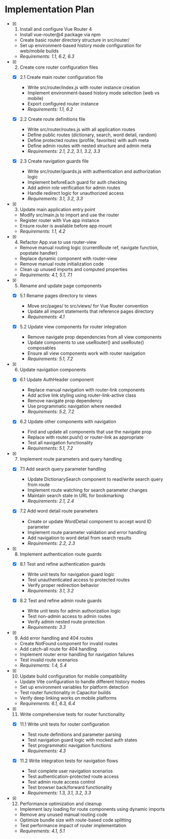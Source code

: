 # Implementation Plan

- [x] 1. Install and configure Vue Router 4
  - Install vue-router@4 package via npm
  - Create basic router directory structure in src/router/
  - Set up environment-based history mode configuration for web/mobile builds
  - _Requirements: 1.1, 6.2, 6.3_

- [x] 2. Create core router configuration files
  - [x] 2.1 Create main router configuration file
    - Write src/router/index.js with router instance creation
    - Implement environment-based history mode selection (web vs mobile)
    - Export configured router instance
    - _Requirements: 1.1, 6.2_

  - [x] 2.2 Create route definitions file
    - Write src/router/routes.js with all application routes
    - Define public routes (dictionary, search, word detail, random)
    - Define protected routes (profile, favorites) with auth meta
    - Define admin routes with nested structure and admin meta
    - _Requirements: 2.1, 2.2, 3.1, 3.2, 3.3_

  - [x] 2.3 Create navigation guards file
    - Write src/router/guards.js with authentication and authorization logic
    - Implement beforeEach guard for auth checking
    - Add admin role verification for admin routes
    - Handle redirect logic for unauthorized access
    - _Requirements: 3.1, 3.2, 3.3_

- [x] 3. Update main application entry point
  - Modify src/main.js to import and use the router
  - Register router with Vue app instance
  - Ensure router is available before app mount
  - _Requirements: 1.1, 4.2_

- [x] 4. Refactor App.vue to use router-view
  - Remove manual routing logic (currentRoute ref, navigate function, popstate handler)
  - Replace dynamic component with router-view
  - Remove manual route initialization code
  - Clean up unused imports and computed properties
  - _Requirements: 4.1, 5.1, 7.1_

- [x] 5. Rename and update page components
  - [x] 5.1 Rename pages directory to views
    - Move src/pages/ to src/views/ for Vue Router convention
    - Update all import statements that reference pages directory
    - _Requirements: 4.1_

  - [x] 5.2 Update view components for router integration
    - Remove navigate prop dependencies from all view components
    - Update components to use useRouter() and useRoute() composables
    - Ensure all view components work with router navigation
    - _Requirements: 5.1, 7.2_

- [x] 6. Update navigation components
  - [x] 6.1 Update AuthHeader component
    - Replace manual navigation with router-link components
    - Add active link styling using router-link-active class
    - Remove navigate prop dependency
    - Use programmatic navigation where needed
    - _Requirements: 5.2, 7.2_

  - [x] 6.2 Update other components with navigation
    - Find and update all components that use the navigate prop
    - Replace with router.push() or router-link as appropriate
    - Test all navigation functionality
    - _Requirements: 5.1, 7.2_

- [x] 7. Implement route parameters and query handling
  - [x] 7.1 Add search query parameter handling
    - Update DictionarySearch component to read/write search query from route
    - Implement route watching for search parameter changes
    - Maintain search state in URL for bookmarking
    - _Requirements: 2.1, 2.4_

  - [x] 7.2 Add word detail route parameters
    - Create or update WordDetail component to accept word ID parameter
    - Implement route parameter validation and error handling
    - Add navigation to word detail from search results
    - _Requirements: 2.2, 2.3_

- [x] 8. Implement authentication route guards
  - [x] 8.1 Test and refine authentication guards
    - Write unit tests for navigation guard logic
    - Test unauthenticated access to protected routes
    - Verify proper redirection behavior
    - _Requirements: 3.1, 3.2_

  - [x] 8.2 Test and refine admin route guards
    - Write unit tests for admin authorization logic
    - Test non-admin access to admin routes
    - Verify admin nested route protection
    - _Requirements: 3.3_

- [x] 9. Add error handling and 404 routes
  - Create NotFound component for invalid routes
  - Add catch-all route for 404 handling
  - Implement router error handling for navigation failures
  - Test invalid route scenarios
  - _Requirements: 1.4, 5.4_

- [x] 10. Update build configuration for mobile compatibility
  - Update Vite configuration to handle different history modes
  - Set up environment variables for platform detection
  - Test router functionality in Capacitor builds
  - Verify deep linking works on mobile platforms
  - _Requirements: 6.1, 6.3, 6.4_

- [x] 11. Write comprehensive tests for router functionality
  - [x] 11.1 Write unit tests for router configuration
    - Test route definitions and parameter parsing
    - Test navigation guard logic with mocked auth states
    - Test programmatic navigation functions
    - _Requirements: 4.3_

  - [x] 11.2 Write integration tests for navigation flows
    - Test complete user navigation scenarios
    - Test authentication-protected route access
    - Test admin route access control
    - Test browser back/forward functionality
    - _Requirements: 1.3, 3.1, 3.2, 3.3_

- [x] 12. Performance optimization and cleanup
  - Implement lazy loading for route components using dynamic imports
  - Remove any unused manual routing code
  - Optimize bundle size with route-based code splitting
  - Test performance impact of router implementation
  - _Requirements: 4.1, 5.1_
